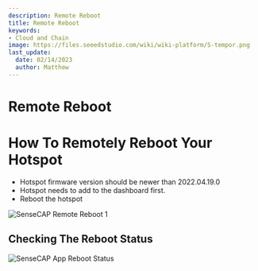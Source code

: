 ```yaml
---
description: Remote Reboot
title: Remote Reboot
keywords:
- Cloud and Chain
image: https://files.seeedstudio.com/wiki/wiki-platform/S-tempor.png
last_update:
  date: 02/14/2023
  author: Matthew
---
```


Remote Reboot
=============

**How To Remotely Reboot Your Hotspot**
=======================================

*   Hotspot firmware version should be newer than 2022.04.19.0
*   Hotspot needs to add to the dashboard first.
*   Reboot the hotspot

![SenseCAP Remote Reboot 1](https://www.sensecapmx.com/wp-content/uploads/2022/07/reboot-1.png)

**Checking The Reboot Status**
------------------------------

![SenseCAP App Reboot Status](https://www.sensecapmx.com/wp-content/uploads/2022/07/image-2.png)